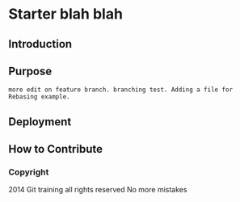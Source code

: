 # Starter blah blah

## Introduction

## Purpose
    more edit on feature branch. branching test. Adding a file for Rebasing example.
## Deployment

## How to Contribute

### Copyright

2014 Git training all rights reserved
No more mistakes

